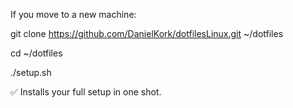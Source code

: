 If you move to a new machine:

git clone https://github.com/DanielKork/dotfilesLinux.git ~/dotfiles

cd ~/dotfiles

./setup.sh

✅ Installs your full setup in one shot.
